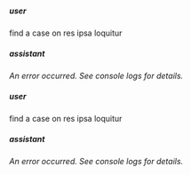 ##### user
find a case on res ipsa loquitur

##### assistant
*An error occurred. See console logs for details.*

##### user
find a case on res ipsa loquitur

##### assistant
*An error occurred. See console logs for details.*